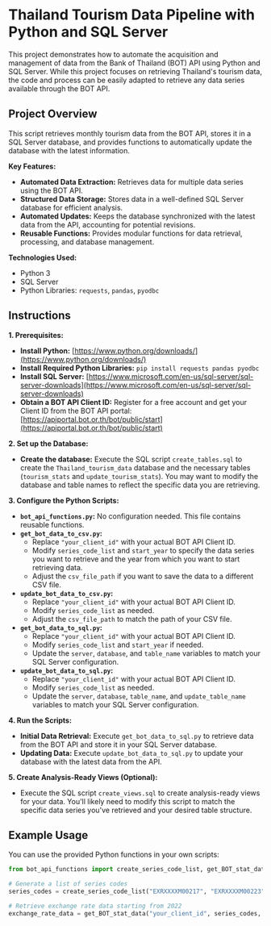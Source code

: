# Thailand Tourism Data Pipeline with Python and SQL Server

This project demonstrates how to automate the acquisition and management of data from the Bank of Thailand (BOT) API using Python and SQL Server. While this project focuses on retrieving Thailand's tourism data, the code and process can be easily adapted to retrieve any data series available through the BOT API. 

## Project Overview

This script retrieves monthly tourism data from the BOT API, stores it in a SQL Server database, and provides functions to automatically update the database with the latest information.  

**Key Features:**

* **Automated Data Extraction:**  Retrieves data for multiple data series using the BOT API.
* **Structured Data Storage:**  Stores data in a well-defined SQL Server database for efficient analysis. 
* **Automated Updates:**  Keeps the database synchronized with the latest data from the API, accounting for potential revisions.
* **Reusable Functions:**  Provides modular functions for data retrieval, processing, and database management. 

**Technologies Used:**

* Python 3
* SQL Server
* Python Libraries: `requests`, `pandas`, `pyodbc` 

## Instructions

**1. Prerequisites:**

* **Install Python:**  [https://www.python.org/downloads/](https://www.python.org/downloads/)
* **Install Required Python Libraries:** `pip install requests pandas pyodbc`
* **Install SQL Server:** [https://www.microsoft.com/en-us/sql-server/sql-server-downloads](https://www.microsoft.com/en-us/sql-server/sql-server-downloads)
* **Obtain a BOT API Client ID:** Register for a free account and get your Client ID from the BOT API portal: [https://apiportal.bot.or.th/bot/public/start](https://apiportal.bot.or.th/bot/public/start)

**2.  Set up the Database:**

* **Create the database:** Execute the SQL script `create_tables.sql` to create the `Thailand_tourism_data` database and the necessary tables (`tourism_stats` and `update_tourism_stats`). You may want to modify the database and table names to reflect the specific data you are retrieving. 

**3.  Configure the Python Scripts:**

*  **`bot_api_functions.py`:**  No configuration needed. This file contains reusable functions.
*  **`get_bot_data_to_csv.py`:**  
    * Replace `"your_client_id"` with your actual BOT API Client ID.
    * Modify `series_code_list` and `start_year` to specify the data series you want to retrieve and the year from which you want to start retrieving data.
    *  Adjust the `csv_file_path` if you want to save the data to a different CSV file. 
* **`update_bot_data_to_csv.py`:**
    *  Replace `"your_client_id"` with your actual BOT API Client ID.
    *  Modify `series_code_list` as needed.
    *  Adjust the `csv_file_path` to match the path of your CSV file.
* **`get_bot_data_to_sql.py`:**
    * Replace `"your_client_id"` with your actual BOT API Client ID.
    *  Modify `series_code_list` and `start_year` if needed. 
    *  Update the `server`, `database`, and `table_name` variables to match your SQL Server configuration. 
* **`update_bot_data_to_sql.py`:**
    *  Replace `"your_client_id"` with your actual BOT API Client ID. 
    *  Modify `series_code_list` as needed.
    *  Update the `server`, `database`, `table_name`, and `update_table_name` variables to match your SQL Server configuration. 

**4. Run the Scripts:**

* **Initial Data Retrieval:** Execute `get_bot_data_to_sql.py` to retrieve data from the BOT API and store it in your SQL Server database. 
* **Updating Data:** Execute `update_bot_data_to_sql.py` to update your database with the latest data from the API. 

**5. Create Analysis-Ready Views (Optional):** 

* Execute the SQL script `create_views.sql` to create analysis-ready views for your data. You'll likely need to modify this script to match the specific data series you've retrieved and your desired table structure. 

## Example Usage

You can use the provided Python functions in your own scripts:

```python
from bot_api_functions import create_series_code_list, get_BOT_stat_data

# Generate a list of series codes
series_codes = create_series_code_list("EXRXXXXM00217", "EXRXXXXM00223")  # Example for exchange rates

# Retrieve exchange rate data starting from 2022
exchange_rate_data = get_BOT_stat_data("your_client_id", series_codes, 2022)
